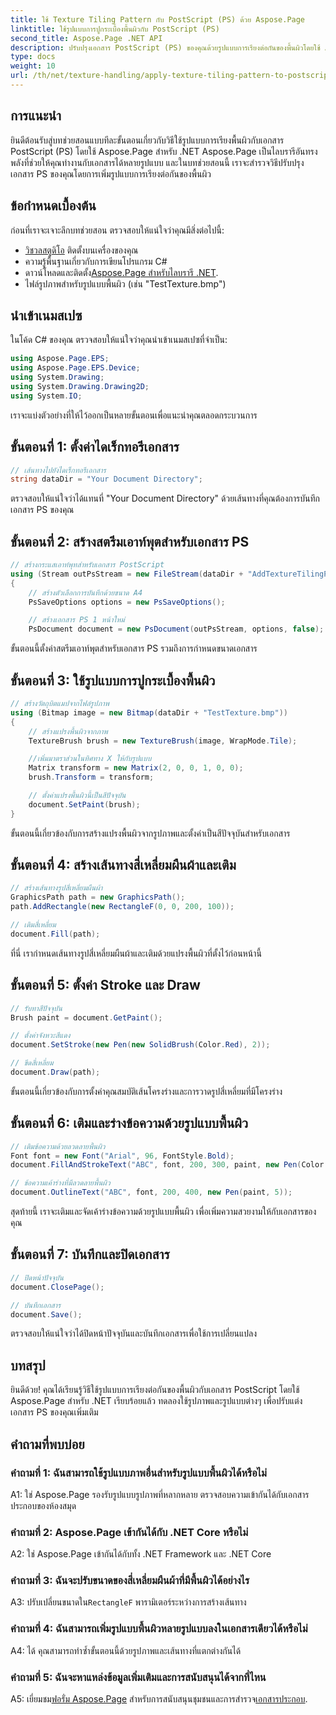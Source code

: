 ```yaml
---
title: ใช้ Texture Tiling Pattern กับ PostScript (PS) ด้วย Aspose.Page
linktitle: ใช้รูปแบบการปูกระเบื้องพื้นผิวกับ PostScript (PS)
second_title: Aspose.Page .NET API
description: ปรับปรุงเอกสาร PostScript (PS) ของคุณด้วยรูปแบบการเรียงต่อกันของพื้นผิวโดยใช้ Aspose.Page สำหรับ .NET ปฏิบัติตามคำแนะนำทีละขั้นตอนของเราเพื่อสัมผัสความสร้างสรรค์
type: docs
weight: 10
url: /th/net/texture-handling/apply-texture-tiling-pattern-to-postscript-ps/
---
```

## การแนะนำ

ยินดีต้อนรับสู่บทช่วยสอนแบบทีละขั้นตอนเกี่ยวกับวิธีใช้รูปแบบการเรียงพื้นผิวกับเอกสาร PostScript (PS) โดยใช้ Aspose.Page สำหรับ .NET Aspose.Page เป็นไลบรารีอันทรงพลังที่ช่วยให้คุณทำงานกับเอกสารได้หลายรูปแบบ และในบทช่วยสอนนี้ เราจะสำรวจวิธีปรับปรุงเอกสาร PS ของคุณโดยการเพิ่มรูปแบบการเรียงต่อกันของพื้นผิว

## ข้อกำหนดเบื้องต้น

ก่อนที่เราจะเจาะลึกบทช่วยสอน ตรวจสอบให้แน่ใจว่าคุณมีสิ่งต่อไปนี้:

- [วิชวลสตูดิโอ](https://visualstudio.microsoft.com/) ติดตั้งบนเครื่องของคุณ
- ความรู้พื้นฐานเกี่ยวกับการเขียนโปรแกรม C#
-  ดาวน์โหลดและติดตั้ง[Aspose.Page สำหรับไลบรารี .NET](https://releases.aspose.com/page/net/).
- ไฟล์รูปภาพสำหรับรูปแบบพื้นผิว (เช่น "TestTexture.bmp")

## นำเข้าเนมสเปซ

ในโค้ด C# ของคุณ ตรวจสอบให้แน่ใจว่าคุณนำเข้าเนมสเปซที่จำเป็น:

```csharp
using Aspose.Page.EPS;
using Aspose.Page.EPS.Device;
using System.Drawing;
using System.Drawing.Drawing2D;
using System.IO;
```

เราจะแบ่งตัวอย่างที่ให้ไว้ออกเป็นหลายขั้นตอนเพื่อแนะนำคุณตลอดกระบวนการ

## ขั้นตอนที่ 1: ตั้งค่าไดเร็กทอรีเอกสาร

```csharp
// เส้นทางไปยังไดเร็กทอรีเอกสาร
string dataDir = "Your Document Directory";
```

ตรวจสอบให้แน่ใจว่าได้แทนที่ "Your Document Directory" ด้วยเส้นทางที่คุณต้องการบันทึกเอกสาร PS ของคุณ

## ขั้นตอนที่ 2: สร้างสตรีมเอาท์พุตสำหรับเอกสาร PS

```csharp
// สร้างกระแสเอาท์พุทสำหรับเอกสาร PostScript
using (Stream outPsStream = new FileStream(dataDir + "AddTextureTilingPattern_outPS.ps", FileMode.Create))
{
    // สร้างตัวเลือกการบันทึกด้วยขนาด A4
    PsSaveOptions options = new PsSaveOptions();

    // สร้างเอกสาร PS 1 หน้าใหม่
    PsDocument document = new PsDocument(outPsStream, options, false);
```

ขั้นตอนนี้ตั้งค่าสตรีมเอาท์พุตสำหรับเอกสาร PS รวมถึงการกำหนดขนาดเอกสาร

## ขั้นตอนที่ 3: ใช้รูปแบบการปูกระเบื้องพื้นผิว

```csharp
// สร้างวัตถุบิตแมปจากไฟล์รูปภาพ
using (Bitmap image = new Bitmap(dataDir + "TestTexture.bmp"))
{
    // สร้างแปรงพื้นผิวจากภาพ
    TextureBrush brush = new TextureBrush(image, WrapMode.Tile);

    //เพิ่มมาตราส่วนในทิศทาง X ให้กับรูปแบบ
    Matrix transform = new Matrix(2, 0, 0, 1, 0, 0);
    brush.Transform = transform;

    // ตั้งค่าแปรงพื้นผิวนี้เป็นสีปัจจุบัน
    document.SetPaint(brush);
}
```

ขั้นตอนนี้เกี่ยวข้องกับการสร้างแปรงพื้นผิวจากรูปภาพและตั้งค่าเป็นสีปัจจุบันสำหรับเอกสาร

## ขั้นตอนที่ 4: สร้างเส้นทางสี่เหลี่ยมผืนผ้าและเติม

```csharp
// สร้างเส้นทางรูปสี่เหลี่ยมผืนผ้า
GraphicsPath path = new GraphicsPath();
path.AddRectangle(new RectangleF(0, 0, 200, 100));

// เติมสี่เหลี่ยม
document.Fill(path);
```

ที่นี่ เรากำหนดเส้นทางรูปสี่เหลี่ยมผืนผ้าและเติมด้วยแปรงพื้นผิวที่ตั้งไว้ก่อนหน้านี้

## ขั้นตอนที่ 5: ตั้งค่า Stroke และ Draw

```csharp
// รับทาสีปัจจุบัน
Brush paint = document.GetPaint();

// ตั้งค่าจังหวะสีแดง
document.SetStroke(new Pen(new SolidBrush(Color.Red), 2));

// ขีดสี่เหลี่ยม
document.Draw(path);
```

ขั้นตอนนี้เกี่ยวข้องกับการตั้งค่าคุณสมบัติเส้นโครงร่างและการวาดรูปสี่เหลี่ยมที่มีโครงร่าง

## ขั้นตอนที่ 6: เติมและร่างข้อความด้วยรูปแบบพื้นผิว

```csharp
// เติมข้อความด้วยลวดลายพื้นผิว
Font font = new Font("Arial", 96, FontStyle.Bold);
document.FillAndStrokeText("ABC", font, 200, 300, paint, new Pen(Color.Black, 2));

// ข้อความเค้าร่างที่มีลวดลายพื้นผิว
document.OutlineText("ABC", font, 200, 400, new Pen(paint, 5));
```

สุดท้ายนี้ เราจะเติมและจัดเค้าร่างข้อความด้วยรูปแบบพื้นผิว เพื่อเพิ่มความสวยงามให้กับเอกสารของคุณ

## ขั้นตอนที่ 7: บันทึกและปิดเอกสาร

```csharp
// ปิดหน้าปัจจุบัน
document.ClosePage();

// บันทึกเอกสาร
document.Save();
```

ตรวจสอบให้แน่ใจว่าได้ปิดหน้าปัจจุบันและบันทึกเอกสารเพื่อใช้การเปลี่ยนแปลง

## บทสรุป

ยินดีด้วย! คุณได้เรียนรู้วิธีใช้รูปแบบการเรียงต่อกันของพื้นผิวกับเอกสาร PostScript โดยใช้ Aspose.Page สำหรับ .NET เรียบร้อยแล้ว ทดลองใช้รูปภาพและรูปแบบต่างๆ เพื่อปรับแต่งเอกสาร PS ของคุณเพิ่มเติม

## คำถามที่พบบ่อย

### คำถามที่ 1: ฉันสามารถใช้รูปแบบภาพอื่นสำหรับรูปแบบพื้นผิวได้หรือไม่

A1: ใช่ Aspose.Page รองรับรูปแบบรูปภาพที่หลากหลาย ตรวจสอบความเข้ากันได้กับเอกสารประกอบของห้องสมุด

### คำถามที่ 2: Aspose.Page เข้ากันได้กับ .NET Core หรือไม่

A2: ใช่ Aspose.Page เข้ากันได้กับทั้ง .NET Framework และ .NET Core

### คำถามที่ 3: ฉันจะปรับขนาดของสี่เหลี่ยมผืนผ้าที่มีพื้นผิวได้อย่างไร

 A3: ปรับเปลี่ยนขนาดใน`RectangleF` พารามิเตอร์ระหว่างการสร้างเส้นทาง

### คำถามที่ 4: ฉันสามารถเพิ่มรูปแบบพื้นผิวหลายรูปแบบลงในเอกสารเดียวได้หรือไม่

A4: ได้ คุณสามารถทำซ้ำขั้นตอนนี้ด้วยรูปภาพและเส้นทางที่แตกต่างกันได้

### คำถามที่ 5: ฉันจะหาแหล่งข้อมูลเพิ่มเติมและการสนับสนุนได้จากที่ไหน

 A5: เยี่ยมชม[ฟอรั่ม Aspose.Page](https://forum.aspose.com/c/page/39) สำหรับการสนับสนุนชุมชนและการสำรวจ[เอกสารประกอบ](https://reference.aspose.com/page/net/).
